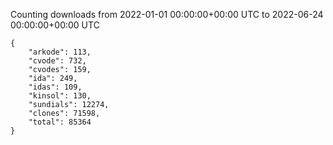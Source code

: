 
Counting downloads from 2022-01-01 00:00:00+00:00 UTC to 2022-06-24 00:00:00+00:00 UTC

```
{
    "arkode": 113,
    "cvode": 732,
    "cvodes": 159,
    "ida": 249,
    "idas": 109,
    "kinsol": 130,
    "sundials": 12274,
    "clones": 71598,
    "total": 85364
}
```
